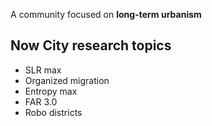 A community focused on **long-term urbanism**

## Now City research topics
- SLR max
- Organized migration
- Entropy max
- FAR 3.0
- Robo districts




